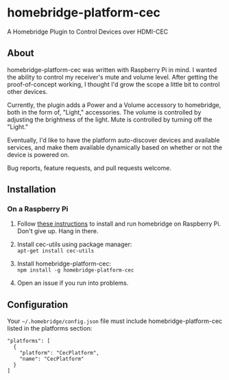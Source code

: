 # homebridge-platform-cec
A Homebridge Plugin to Control Devices over HDMI-CEC

## About

homebridge-platform-cec was written with Raspberry Pi in mind. I wanted the
ability to control my receiver's mute and volume level. After getting the
proof-of-concept working, I thought I'd grow the scope a little bit to control
other devices.

Currently, the plugin adds a Power and a Volume accessory to homebridge, both in
the form of, "Light," accessories. The volume is controlled by adjusting the
brightness of the light. Mute is controlled by turning off the "Light."

Eventually, I'd like to have the platform auto-discover devices and available
services, and make them available dynamically based on whether or not the device
is powered on.

Bug reports, feature requests, and pull requests welcome.

## Installation

### On a Raspberry Pi

1. Follow [these instructions](https://github.com/nfarina/homebridge/wiki/Running-HomeBridge-on-a-Raspberry-Pi)
to install and run homebridge on Raspberry Pi. Don't give up. Hang in there.

2. Install cec-utils using package manager:  
`apt-get install cec-utils`

3. Install homebridge-platform-cec:  
`npm install -g homebridge-platform-cec`

4. Open an issue if you run into problems.

## Configuration

Your `~/.homebridge/config.json` file must include homebridge-platform-cec
listed in the platforms section:

```
"platforms": [
  {
    "platform": "CecPlatform",
    "name": "CecPlatform"
  }
]
```
